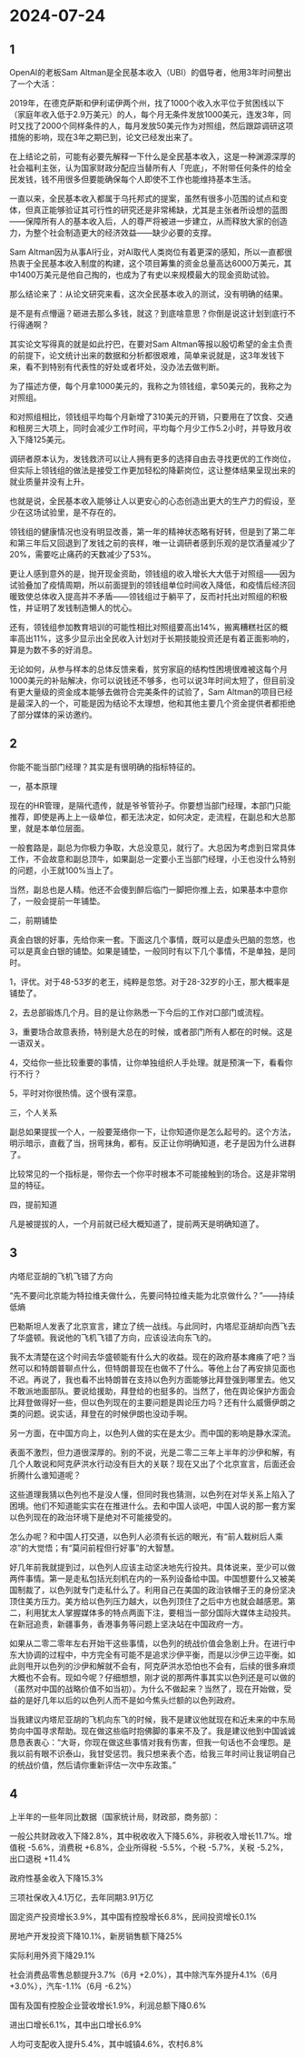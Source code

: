 # 2024-07-24

## 1

OpenAI的老板Sam Altman是全民基本收入（UBI）的倡导者，他用3年时间整出了一个大活：

2019年，在德克萨斯和伊利诺伊两个州，找了1000个收入水平位于贫困线以下（家庭年收入低于2.9万美元）的人，每个月无条件发放1000美元，连发3年，同时又找了2000个同样条件的人，每月发放50美元作为对照组，然后跟踪调研这项措施的影响，现在3年之期已到，论文已经发出来了。

在上结论之前，可能有必要先解释一下什么是全民基本收入，这是一种渊源深厚的社会福利主张，认为国家财政分配应当替所有人「兜底」，不附带任何条件的给全民发钱，钱不用很多但要能确保每个人即使不工作也能维持基本生活。

一直以来，全民基本收入都属于乌托邦式的提案，虽然有很多小范围的试点和变体，但真正能够验证其可行性的研究还是非常稀缺，尤其是主张者所设想的蓝图——保障所有人的基本收入后，人的尊严将被进一步建立，从而释放大家的创造力，为整个社会制造更大的经济效益——缺少必要的支撑。

Sam Altman因为从事AI行业，对AI取代人类岗位有着更深的感知，所以一直都很热衷于全民基本收入制度的构建，这个项目筹集的资金总量高达6000万美元，其中1400万美元是他自己掏的，也成为了有史以来规模最大的现金资助试验。

那么结论来了：从论文研究来看，这次全民基本收入的测试，没有明确的结果。

是不是有点懵逼？砸进去那么多钱，就这？到底啥意思？你倒是说这计划到底行不行得通啊？

其实论文写得真的就是如此拧巴，在要对Sam Altman等报以殷切希望的金主负责的前提下，论文统计出来的数据和分析都很艰难，简单来说就是，这3年发钱下来，看不到特别有代表性的好处或者坏处，没办法去做判断。

为了描述方便，每个月拿1000美元的，我称之为领钱组，拿50美元的，我称之为对照组。

和对照组相比，领钱组平均每个月新增了310美元的开销，只要用在了饮食、交通和租房三大项上，同时会减少工作时间，平均每个月少工作5.2小时，并导致月收入下降125美元。

调研者原本认为，发钱救济可以让人拥有更多的选择自由去寻找更优的工作岗位，但实际上领钱组的做法是接受工作更加轻松的降薪岗位，这让整体结果呈现出来的就业质量并没有上升。

也就是说，全民基本收入能够让人以更安心的心态创造出更大的生产力的假设，至少在这场试验里，是不存在的。

领钱组的健康情况也没有明显改善，第一年的精神状态略有好转，但是到了第二年和第三年后又回退到了发钱之前的丧样，唯一让调研者感到乐观的是饮酒量减少了20%，需要吃止痛药的天数减少了53%。

更让人感到意外的是，抛开现金资助，领钱组的收入增长大大低于对照组——因为试验叠加了疫情周期，所以前面提到的领钱组单位时间收入降低，和疫情后经济回暖致使总体收入提高并不矛盾——领钱组过于躺平了，反而衬托出对照组的积极性，并证明了发钱制造懒人的忧心。

还有，领钱组参加教育培训的可能性相比对照组要高出14%，搬离糟糕社区的概率高出11%，这多少显示出全民收入计划对于长期技能投资还是有着正面影响的，算是为数不多的好消息。

无论如何，从参与样本的总体反馈来看，贫穷家庭的结构性困境很难被这每个月1000美元的补贴解决，你可以说钱还不够多，也可以说3年时间太短了，但目前没有更大量级的资金成本能够去做符合完美条件的试验了，Sam Altman的项目已经是最深入的一个，可能是因为结论不太理想，他和其他主要几个资金提供者都拒绝了部分媒体的采访邀约。

## 2

你能不能当部门经理？其实是有很明确的指标特征的。

一，基本原理

现在的HR管理，是隔代遗传，就是爷爷管孙子。你要想当部门经理，本部门只能推荐，即使是再上上一级单位，都无法决定，如何决定，走流程，在副总和大总那里，就是本单位层面。

一般套路是，副总为你极力争取，大总没意见，就行了。大总因为考虑到日常具体工作，不会故意和副总顶牛，如果副总一定要小王当部门经理，小王也没什么特别的问题，小王就100%当上了。

当然，副总也是人精。他还不会傻到醉后临门一脚把你推上去，如果基本中意你了，一般会提前一年铺垫。

二，前期铺垫

真金白银的好事，先给你来一套。下面这几个事情，既可以是虚头巴脑的忽悠，也可以是真金白银的铺垫。如果是铺垫，一般同时有以下几个事情，不是单独，是同时。

1，评优。对于48-53岁的老王，纯粹是忽悠。对于28-32岁的小王，那大概率是铺垫了。

2，去总部锻炼几个月。目的是让你熟悉一下今后的工作对口部门或流程。

3，重要场合故意表扬，特别是大总在的时候，或者部门所有人都在的时候。这是一语双关。

4，交给你一些比较重要的事情，让你单独组织人手处理。就是预演一下，看看你行不行？

5，平时对你很热情。这个很有深意。

三，个人关系

副总如果提拔一个人，一般要笼络你一下，让你知道你是怎么起号的。这个方法，明示暗示，直截了当，拐弯抹角，都有。反正让你明确知道，老子是因为什么进群了。

比较常见的一个指标是，带你去一个你平时根本不可能接触到的场合。这是非常明显的特征。

四，提前知道

凡是被提拔的人，一个月前就已经大概知道了，提前两天是明确知道了。

## 3

内塔尼亚胡的飞机飞错了方向

“先不要问北京能为特拉维夫做什么，先要问特拉维夫能为北京做什么？”——持续低熵

巴勒斯坦人发表了北京宣言，建立了统一战线。与此同时，内塔尼亚胡却向西飞去了华盛顿。我说他的飞机飞错了方向，应该设法向东飞的。

我不太清楚在这个时间去华盛顿能有什么大的收益。现在的政府基本瘫痪了吧？当然可以和特朗普聊点什么，但特朗普现在也做不了什么。等他上台了再安排见面也不迟。再说了，我也看不出特朗普在支持以色列方面能够比拜登强到哪里去。他又不敢派地面部队。要说给援助，拜登给的也挺多的。当然了，他在舆论保护方面会比拜登做得好一些，但以色列现在的主要问题是舆论压力吗？还有什么威慑伊朗之类的问题。说实话，拜登在的时候伊朗也没动手啊。

另一方面，在中国方向上，以色列人做的实在是太少。而中国的影响是静水深流。

表面不激烈，但力道很深厚的。别的不说，光是二零二三年上半年的沙伊和解，有几个人敢说和阿克萨洪水行动没有巨大的关联？现在又出了个北京宣言，后面还会折腾什么谁知道呢？

这些道理我猜以色列也不是没人懂，但同时我也猜测，以色列在对华关系上陷入了困境。他们不知道能实实在在推进什么。去和中国人谈吧，中国人说的那一套方案以色列现在的政治环境下是绝对不可能接受的。

怎么办呢？和中国人打交道，以色列人必须有长远的眼光，有“前人栽树后人乘凉”的大觉悟；有“莫问前程但行好事”的大智慧。

好几年前我就提到过，以色列人应该主动坚决地先行投共。具体说来，至少可以做两件事情。第一是走私包括光刻机在内的一系列设备给中国。中国想要什么又被美国制裁了，以色列就专门走私什么了。利用自己在美国的政治铁帽子王的身份坚决顶住美方压力。美方给以色列压力越大，以色列顶住了之后中方也就会越感恩。第二，利用犹太人掌握媒体多的特点两面下注，要相当一部分国际大媒体主动投共。在新冠追责，新疆事务，香港事务等问题上坚决站在中国政府一方。

如果从二零二零年左右开始干这些事情，以色列的统战价值会急剧上升。在进行中东大协调的过程中，中方完全有可能不是追求沙伊平衡，而是以沙伊三边平衡。如此则甩开以色列的沙伊和解就不会有，阿克萨洪水恐怕也不会有，后续的很多麻烦大概也不会有。现如今呢？仔细想想，刚才说的那两件事其实以色列还是可以做的（虽然对中国的战略价值不如当初）。为什么不做起来？当然了，现在开始做，受益的是好几年以后的以色列人而不是如今焦头烂额的以色列政府。

当我建议内塔尼亚胡的飞机向东飞的时候，我不是建议他就现在和近未来的中东局势向中国寻求帮助。现在做这些临时抱佛脚的事来不及了。我是建议他到中国诚诚恳恳表衷心：“大哥，你现在做这些事情对我有伤害，但我一句话也不会埋怨。是我以前有眼不识泰山，我甘受惩罚。我只想来表个态，给我三年时间让我证明自己的统战价值，然后请你重新评估一次中东政策。”

## 4

上半年的一些年同比数据（国家统计局，财政部，商务部）：

一般公共财政收入下降2.8%，其中税收收入下降5.6%，非税收入增长11.7%。增值税 -5.6%，消费税 +6.8%，企业所得税 -5.5%，个税 -5.7%，关税 -5.2%，出口退税 +11.4%

政府性基金收入下降15.3%

三项社保收入4.1万亿，去年同期3.91万亿

固定资产投资增长3.9%，其中国有控股增长6.8%，民间投资增长0.1%

房地产开发投资下降10.1%，新房销售额下降25%

实际利用外资下降29.1%

社会消费品零售总额提升3.7%（6月 +2.0%），其中除汽车外提升4.1%（6月 +3.0%），汽车-1.1%（6月 -6.2%）

国有及国有控股企业营收增长1.9%，利润总额下降0.6%

进出口增长6.1%，其中出口增长6.9%

人均可支配收入提升5.4%，其中城镇4.6%，农村6.8%

